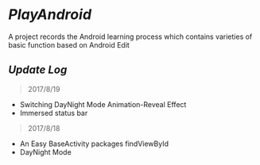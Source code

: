 # *PlayAndroid*
A project records the Android learning process which contains varieties of basic function based on Android Edit

## *Update Log*
> 2017/8/19
- Switching DayNight Mode Animation-Reveal Effect
- Immersed status bar

> 2017/8/18
- An Easy BaseActivity packages findViewById
- DayNight Mode   

 

